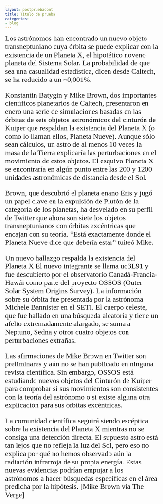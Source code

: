 ```yaml
---
layout: postpruebacont
title: Título de prueba
categories:
- blog
---
```


<font face="Times New Roman" font size="5"> <p>Los astrónomos han encontrado un nuevo objeto transneptuniano cuya órbita se puede explicar con la existencia de un Planeta X, el hipotético noveno planeta del Sistema Solar. La probabilidad de que sea una casualidad estadística, dicen desde Caltech, se ha reducido a un ~0,001%.</p>



<p>Konstantin Batygin y Mike Brown, dos importantes científicos planetarios de Caltech, presentaron en enero una serie de simulaciones basadas en las órbitas de seis objetos astronómicos del cinturón de Kuiper que respaldan la existencia del Planeta X (o como lo llaman ellos, Planeta Nueve). Aunque sólo sean cálculos, un astro de al menos 10 veces la masa de la Tierra explicaría las perturbaciones en el movimiento de estos objetos. El esquivo Planeta X se encontraría en algún punto entre las 200 y 1200 unidades astronómicas de distancia desde el Sol.</p>

<p>Brown, que descubrió el planeta enano Eris y jugó un papel clave en la expulsión de Plutón de la categoría de los planetas, ha desvelado en su perfil de Twitter que ahora son siete los objetos transneptunianos con órbitas excéntricas que encajan con su teoría. “Está exactamente donde el Planeta Nueve dice que debería estar” tuiteó Mike.</p>

Un nuevo hallazgo respalda la existencia del Planeta X
El nuevo integrante se llama uo3L91 y fue descubierto por el observatorio Canadá-Francia-Hawái como parte del proyecto OSSOS (Outer Solar System Origins Survey). La información sobre su órbita fue presentada por la astrónoma Michele Bannister en el SETI. El cuerpo celeste, que fue hallado en una búsqueda aleatoria y tiene un afelio extremadamente alargado, se suma a Neptuno, Sedna y otros cuatro objetos con perturbaciones extrañas.

Las afirmaciones de Mike Brown en Twitter son preliminares y aún no se han publicado en ninguna revista científica. Sin embargo, OSSOS está estudiando nuevos objetos del Cinturón de Kuiper para comprobar si sus movimientos son consistentes con la teoría del astrónomo o si existe alguna otra explicación para sus órbitas excéntricas.

La comunidad científica seguirá siendo escéptica sobre la existencia del Planeta X mientras no se consiga una detección directa. El supuesto astro está tan lejos que no refleja la luz del Sol, pero eso no explica por qué no hemos observado aún la radiación infrarroja de su propia energía. Estas nuevas evidencias podrían empujar a los astrónomos a hacer búsquedas específicas en el área predicha por la hipótesis. [Mike Brown vía The Verge] </font>
